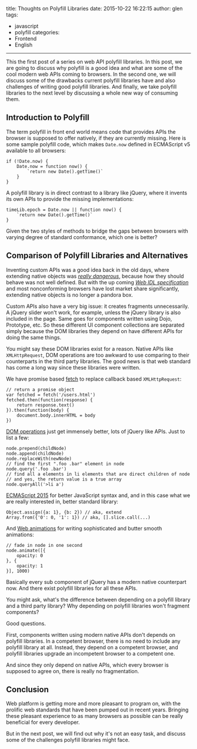 title: Thoughts on Polyfill Libraries
date: 2015-10-22 16:22:15
author: glen
tags:
- javascript
- polyfill
categories:
- Frontend
- English
---

This the first post of a series on web API polyfill libraries. In this post, we are going to discuss why polyfill is a good idea and what are some of the cool modern web APIs coming to browsers. In the second one, we will discuss some of the drawbacks current polyfill libraries have and also challenges of writing good polyfill libraries. And finally, we take polyfill libraries to the next level by discussing a whole new way of consuming them.

## Introduction to Polyfill

The term polyfill in front end world means code that provides APIs the browser is supposed to offer natively, if they are currently missing. Here is some sample polyfill code, which makes `Date.now` defined in ECMAScript v5 available to all browsers:

```
if (!Date.now) {
    Date.now = function now() {
        `return new Date().getTime()`
    }
}
```

A polyfill library is in direct contrast to a library like jQuery, where it invents its own APIs to provide the missing implementations:

```
timeLib.epoch = Date.now || function now() {
    `return new Date().getTime()`
}
```

Given the two styles of methods to bridge the gaps between browsers with varying degree of standard conformance, which one is better?

## Comparison of Polyfill Libraries and Alternatives

Inventing custom APIs was a good idea back in the old days, where extending native objects was [_really dangerous_](http://perfectionkills.com/whats-wrong-with-extending-the-dom/), because how they should behave was not well defined. But with the up coming [_Web IDL specification_](http://www.w3.org/TR/WebIDL/) and most nonconforming browsers have lost market share significantly, extending native objects is no longer a pandora box.

Custom APIs also have a very big issue: it creates fragments unnecessarily. A jQuery slider won't work, for example, unless the jQuery library is also included in the page. Same goes for components written using Dojo, Prototype, etc. So these different UI component collections are separated simply because the DOM libraries they depend on have different APIs for doing the same things.

You might say these DOM libraries exist for a reason. Native APIs like `XMLHttpRequest`, DOM operations are too awkward to use comparing to their counterparts in the third party libraries. The good news is that web standard has come a long way since these libraries were written.

We have promise based [fetch](https://fetch.spec.whatwg.org/) to replace callback based `XMLHttpRequest`:

```
// return a promise object
var fetched = fetch('/users.html')
fetched.then(function(response) {
    return response.text()
}).then(function(body) {
    document.body.innerHTML = body
})
```

[DOM operations](https://dom.spec.whatwg.org/) just get immensely better, lots of jQuery like APIs. Just to list a few:

```
node.prepend(childNode)
node.append(childNode)
node.replaceWith(newNode)
// find the first ".foo .bar" element in node
node.query('.foo .bar')
// find all a elements in li elements that are direct children of node
// and yes, the return value is a true array
node.queryAll('>li a')
```

[ECMAScript 2015](http://www.ecma-international.org/ecma-262/6.0/index.html#sec-properties-of-the-promise-prototype-object) for better JavaScript syntax and, and in this case what we are really interested in, better standard library:

```
Object.assign({a: 1}, {b: 2}) // aka, extend
Array.from({'0': 0, '1': 1}) // aka, [].slice.call(...)
```

And [Web animations](http://www.w3.org/TR/web-animations/) for writing sophisticated and butter smooth animations:

```
// fade in node in one second
node.animate([{
    opacity: 0
}, {
    opacity: 1
}], 1000)
```

 Basically every sub component of jQuery has a modern native counterpart now. And there exist polyfill libraries for all these APIs.

You might ask, what's the difference between depending on a polyfill library and a third party library? Why depending on polyfill libraries won't fragment components?

Good questions.

First, components written using modern native APIs don't depends on polyfill libraries. In a competent browser, there is no need to include any polyfill library at all. Instead, they depend on a competent browser, and polyfill libraries upgrade an incompetent browser to a competent one.

And since they only depend on native APIs, which every browser is supposed to agree on, there is really no fragmentation.

## Conclusion

Web platform is getting more and more pleasant to program on, with the prolific web standards that have been pumped out in recent years. Bringing these pleasant experience to as many browsers as possible can be really beneficial for every developer.

But in the next post, we will find out why it's not an easy task, and discuss some of the challenges polyfill libraries might face.

